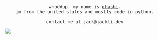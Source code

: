 <p align="center">
  <samp>whaddup. my name is <a href="https://github.com/jackhli">ohashi</a>.
    <br> 
    im from the united states and mostly code in python.
    <br>
    <br>
    contact me at jack@jackli.dev
  </samp>
</p>

![](https://i.imgur.com/fwRF1Ao.jpg)
